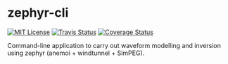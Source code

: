 # zephyr-cli

[![MIT License](https://img.shields.io/badge/license-MIT-blue.svg)](https://github.com/uwoseis/zephyr-cli/blob/master/LICENSE)
[![Travis Status](https://travis-ci.org/uwoseis/zephyr-cli.svg?branch=master)](https://travis-ci.org/uwoseis/zephyr-cli)
[![Coverage Status](https://coveralls.io/repos/uwoseis/zephyr-cli/badge.svg?branch=master&service=github)](https://coveralls.io/github/uwoseis/zephyr-cli?branch=master)

Command-line application to carry out waveform modelling and inversion using zephyr (anemoi + windtunnel + SimPEG).
